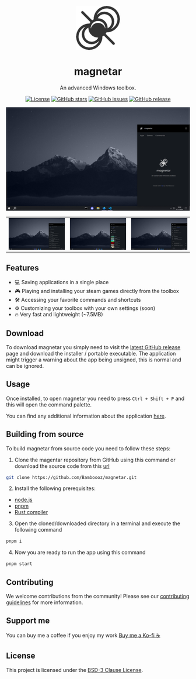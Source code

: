 <div align="center">
  <picture>
    <source width="120" media="(prefers-color-scheme: dark)" srcset="https://github.com/Bamboooz/magnetar/blob/main/public/dark_theme_icon.png?raw=true">
    <source width="120" media="(prefers-color-scheme: light)" srcset="https://github.com/Bamboooz/magnetar/blob/main/public/light_theme_icon.png?raw=true">
    <img alt="magnetar logo" width="120" src="https://github.com/Bamboooz/magnetar/blob/main/public/light_theme_icon.png?raw=true">
  </picture>
  <h1>magnetar</h1>
  <p>An advanced Windows toolbox.</p>

  [![License](https://img.shields.io/github/license/Bamboooz/magnetar)](https://github.com/Bamboooz/magnetar/blob/main/LICENSE)
  [![GitHub stars](https://img.shields.io/github/stars/Bamboooz/magnetar)](https://github.com/Bamboooz/magnetar/stargazers)
  [![GitHub issues](https://img.shields.io/github/issues/Bamboooz/magnetar)](https://github.com/Bamboooz/magnetar/issues)
  [![GitHub release](https://img.shields.io/github/v/release/Bamboooz/magnetar)](https://github.com/Bamboooz/magnetar/releases)
</div>

<div align="center">
  <img src="https://github.com/Bamboooz/magnetar/blob/main/public/home_preview.png?raw=true" alt="magnetar preview" width="800" />
</div>

<table>
  <tr>
    <td><img alt="apps preview" src="https://github.com/Bamboooz/magnetar/blob/main/public/apps_preview.png?raw=true" />
    <td><img alt="games preview" src="https://github.com/Bamboooz/magnetar/blob/main/public/games_preview.png?raw=true" />
    <td><img alt="commands preview" src="https://github.com/Bamboooz/magnetar/blob/main/public/commands_preview.png?raw=true" />
</table>

## Features

- 💻 Saving applications in a single place
- 🎮 Playing and installing your steam games directly from the toolbox
- 🛠 Accessing your favorite commands and shortcuts
- ⚙️ Customizing your toolbox with your own settings (soon)
- 🔥 Very fast and lightweight (~7.5MB)

## Download

To download magnetar you simply need to visit the [latest GitHub release](https://github.com/Bamboooz/magnetar/releases/latest) page and download the installer / portable executable. The application might trigger a warning about the app being unsigned, this is normal and can be ignored.

## Usage

Once installed, to open magnetar you need to press `Ctrl + Shift + P` and this will open the command palette.

You can find any additional information about the application [here](https://github.com/Bamboooz/magnetar/wiki).

## Building from source

To build magnetar from source code you need to follow these steps:

1. Clone the magentar repository from GitHub using this command or download the source code from this [url](https://github.com/Bamboooz/magnetar/releases/latest)

```bash
git clone https://github.com/Bamboooz/magnetar.git
```

2. Install the following prerequisites:

- [node.js](https://nodejs.org/en/download/prebuilt-installer)
- [pnpm](https://pnpm.io/installation#using-npm)
- [Rust compiler](https://www.rust-lang.org/tools/install)

3. Open the cloned/downloaded directory in a terminal and execute the following command

```bash
pnpm i
```

4. Now you are ready to run the app using this command

```bash
pnpm start
```

## Contributing

We welcome contributions from the community! Please see our [contributing guidelines](./.github/CONTRIBUTING.md) for more information.

## Support me

You can buy me a coffee if you enjoy my work [Buy me a Ko-fi ☕](https://ko-fi.com/Bamboooz#paypalModal)

## License

This project is licensed under the [BSD-3 Clause License](LICENSE).
